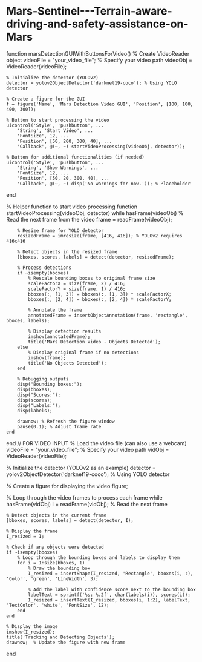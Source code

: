 # Mars-Sentinel---Terrain-aware-driving-and-safety-assistance-on-Mars
function marsDetectionGUIWithButtonsForVideo()
    % Create VideoReader object
    videoFile = "your_video_file"; % Specify your video path
    videoObj = VideoReader(videoFile);
    
    % Initialize the detector (YOLOv2)
    detector = yolov2ObjectDetector('darknet19-coco'); % Using YOLO detector

    % Create a figure for the GUI
    f = figure('Name', 'Mars Detection Video GUI', 'Position', [100, 100, 400, 300]);

    % Button to start processing the video
    uicontrol('Style', 'pushbutton', ...
        'String', 'Start Video', ...
        'FontSize', 12, ...
        'Position', [50, 200, 300, 40], ...
        'Callback', @(~, ~) startVideoProcessing(videoObj, detector));

    % Button for additional functionalities (if needed)
    uicontrol('Style', 'pushbutton', ...
        'String', 'Show Warnings', ...
        'FontSize', 12, ...
        'Position', [50, 20, 300, 40], ...
        'Callback', @(~, ~) disp('No warnings for now.')); % Placeholder
end

% Helper function to start video processing
function startVideoProcessing(videoObj, detector)
    while hasFrame(videoObj)
        % Read the next frame from the video
        frame = readFrame(videoObj);

        % Resize frame for YOLO detector
        resizedFrame = imresize(frame, [416, 416]); % YOLOv2 requires 416x416
        
        % Detect objects in the resized frame
        [bboxes, scores, labels] = detect(detector, resizedFrame);

        % Process detections
        if ~isempty(bboxes)
            % Rescale bounding boxes to original frame size
            scaleFactorX = size(frame, 2) / 416;
            scaleFactorY = size(frame, 1) / 416;
            bboxes(:, [1, 3]) = bboxes(:, [1, 3]) * scaleFactorX;
            bboxes(:, [2, 4]) = bboxes(:, [2, 4]) * scaleFactorY;

            % Annotate the frame
            annotatedFrame = insertObjectAnnotation(frame, 'rectangle', bboxes, labels);

            % Display detection results
            imshow(annotatedFrame);
            title('Mars Detection Video - Objects Detected');
        else
            % Display original frame if no detections
            imshow(frame);
            title('No Objects Detected');
        end

        % Debugging outputs
        disp("Bounding boxes:");
        disp(bboxes);
        disp("Scores:");
        disp(scores);
        disp("Labels:");
        disp(labels);

        drawnow; % Refresh the figure window
        pause(0.1); % Adjust frame rate
    end
end
// FOR VIDEO INPUT
% Load the video file (can also use a webcam)
videoFile = "your_video_file";  % Specify your video path
vidObj = VideoReader(videoFile);

% Initialize the detector (YOLOv2 as an example)
detector = yolov2ObjectDetector('darknet19-coco');  % Using YOLO detector

% Create a figure for displaying the video
figure;

% Loop through the video frames to process each frame
while hasFrame(vidObj)
    I = readFrame(vidObj);  % Read the next frame
    
    % Detect objects in the current frame
    [bboxes, scores, labels] = detect(detector, I);
    
    % Display the frame
    I_resized = I;
    
    % Check if any objects were detected
    if ~isempty(bboxes)
        % Loop through the bounding boxes and labels to display them
        for i = 1:size(bboxes, 1)
            % Draw the bounding box
            I_resized = insertShape(I_resized, 'Rectangle', bboxes(i, :), 'Color', 'green', 'LineWidth', 3);
            
            % Add the label with confidence score next to the bounding box
            labelText = sprintf('%s: %.2f', char(labels(i)), scores(i));
            I_resized = insertText(I_resized, bboxes(i, 1:2), labelText, 'TextColor', 'white', 'FontSize', 12);
        end
    end
    
    % Display the image
    imshow(I_resized);
    title('Tracking and Detecting Objects');
    drawnow;  % Update the figure with new frame

end
